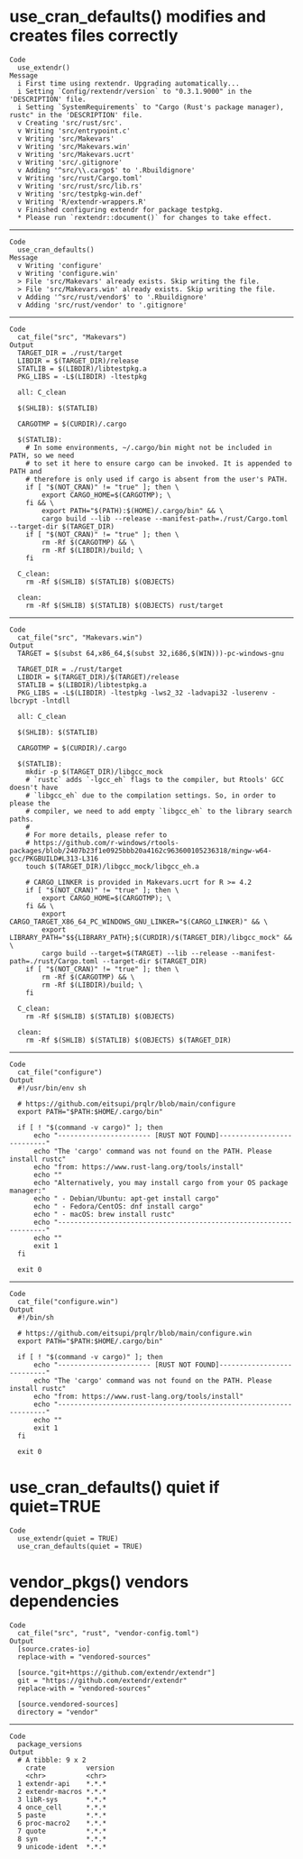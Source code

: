 # use_cran_defaults() modifies and creates files correctly

    Code
      use_extendr()
    Message
      i First time using rextendr. Upgrading automatically...
      i Setting `Config/rextendr/version` to "0.3.1.9000" in the 'DESCRIPTION' file.
      i Setting `SystemRequirements` to "Cargo (Rust's package manager), rustc" in the 'DESCRIPTION' file.
      v Creating 'src/rust/src'.
      v Writing 'src/entrypoint.c'
      v Writing 'src/Makevars'
      v Writing 'src/Makevars.win'
      v Writing 'src/Makevars.ucrt'
      v Writing 'src/.gitignore'
      v Adding '^src/\\.cargo$' to '.Rbuildignore'
      v Writing 'src/rust/Cargo.toml'
      v Writing 'src/rust/src/lib.rs'
      v Writing 'src/testpkg-win.def'
      v Writing 'R/extendr-wrappers.R'
      v Finished configuring extendr for package testpkg.
      * Please run `rextendr::document()` for changes to take effect.

---

    Code
      use_cran_defaults()
    Message
      v Writing 'configure'
      v Writing 'configure.win'
      > File 'src/Makevars' already exists. Skip writing the file.
      > File 'src/Makevars.win' already exists. Skip writing the file.
      v Adding '^src/rust/vendor$' to '.Rbuildignore'
      v Adding 'src/rust/vendor' to '.gitignore'

---

    Code
      cat_file("src", "Makevars")
    Output
      TARGET_DIR = ./rust/target
      LIBDIR = $(TARGET_DIR)/release
      STATLIB = $(LIBDIR)/libtestpkg.a
      PKG_LIBS = -L$(LIBDIR) -ltestpkg
      
      all: C_clean
      
      $(SHLIB): $(STATLIB)
      
      CARGOTMP = $(CURDIR)/.cargo
      
      $(STATLIB):
      	# In some environments, ~/.cargo/bin might not be included in PATH, so we need
      	# to set it here to ensure cargo can be invoked. It is appended to PATH and
      	# therefore is only used if cargo is absent from the user's PATH.
      	if [ "$(NOT_CRAN)" != "true" ]; then \
      		export CARGO_HOME=$(CARGOTMP); \
      	fi && \
      		export PATH="$(PATH):$(HOME)/.cargo/bin" && \
      		cargo build --lib --release --manifest-path=./rust/Cargo.toml --target-dir $(TARGET_DIR)
      	if [ "$(NOT_CRAN)" != "true" ]; then \
      		rm -Rf $(CARGOTMP) && \
      		rm -Rf $(LIBDIR)/build; \
      	fi
      
      C_clean:
      	rm -Rf $(SHLIB) $(STATLIB) $(OBJECTS)
      
      clean:
      	rm -Rf $(SHLIB) $(STATLIB) $(OBJECTS) rust/target

---

    Code
      cat_file("src", "Makevars.win")
    Output
      TARGET = $(subst 64,x86_64,$(subst 32,i686,$(WIN)))-pc-windows-gnu
      
      TARGET_DIR = ./rust/target
      LIBDIR = $(TARGET_DIR)/$(TARGET)/release
      STATLIB = $(LIBDIR)/libtestpkg.a
      PKG_LIBS = -L$(LIBDIR) -ltestpkg -lws2_32 -ladvapi32 -luserenv -lbcrypt -lntdll
      
      all: C_clean
      
      $(SHLIB): $(STATLIB)
      
      CARGOTMP = $(CURDIR)/.cargo
      
      $(STATLIB):
      	mkdir -p $(TARGET_DIR)/libgcc_mock
      	# `rustc` adds `-lgcc_eh` flags to the compiler, but Rtools' GCC doesn't have
      	# `libgcc_eh` due to the compilation settings. So, in order to please the
      	# compiler, we need to add empty `libgcc_eh` to the library search paths.
      	#
      	# For more details, please refer to
      	# https://github.com/r-windows/rtools-packages/blob/2407b23f1e0925bbb20a4162c963600105236318/mingw-w64-gcc/PKGBUILD#L313-L316
      	touch $(TARGET_DIR)/libgcc_mock/libgcc_eh.a
      
      	# CARGO_LINKER is provided in Makevars.ucrt for R >= 4.2
      	if [ "$(NOT_CRAN)" != "true" ]; then \
      		export CARGO_HOME=$(CARGOTMP); \
      	fi && \
      		export CARGO_TARGET_X86_64_PC_WINDOWS_GNU_LINKER="$(CARGO_LINKER)" && \
      		export LIBRARY_PATH="$${LIBRARY_PATH};$(CURDIR)/$(TARGET_DIR)/libgcc_mock" && \
      		cargo build --target=$(TARGET) --lib --release --manifest-path=./rust/Cargo.toml --target-dir $(TARGET_DIR)
      	if [ "$(NOT_CRAN)" != "true" ]; then \
      		rm -Rf $(CARGOTMP) && \
      		rm -Rf $(LIBDIR)/build; \
      	fi
      
      C_clean:
      	rm -Rf $(SHLIB) $(STATLIB) $(OBJECTS)
      
      clean:
      	rm -Rf $(SHLIB) $(STATLIB) $(OBJECTS) $(TARGET_DIR)

---

    Code
      cat_file("configure")
    Output
      #!/usr/bin/env sh
      
      # https://github.com/eitsupi/prqlr/blob/main/configure
      export PATH="$PATH:$HOME/.cargo/bin"
      
      if [ ! "$(command -v cargo)" ]; then
          echo "----------------------- [RUST NOT FOUND]---------------------------"
          echo "The 'cargo' command was not found on the PATH. Please install rustc"
          echo "from: https://www.rust-lang.org/tools/install"
          echo ""
          echo "Alternatively, you may install cargo from your OS package manager:"
          echo " - Debian/Ubuntu: apt-get install cargo"
          echo " - Fedora/CentOS: dnf install cargo"
          echo " - macOS: brew install rustc"
          echo "-------------------------------------------------------------------"
          echo ""
          exit 1
      fi
      
      exit 0

---

    Code
      cat_file("configure.win")
    Output
      #!/bin/sh
      
      # https://github.com/eitsupi/prqlr/blob/main/configure.win
      export PATH="$PATH:$HOME/.cargo/bin"
      
      if [ ! "$(command -v cargo)" ]; then
          echo "----------------------- [RUST NOT FOUND]---------------------------"
          echo "The 'cargo' command was not found on the PATH. Please install rustc"
          echo "from: https://www.rust-lang.org/tools/install"
          echo "-------------------------------------------------------------------"
          echo ""
          exit 1
      fi
      
      exit 0

# use_cran_defaults() quiet if quiet=TRUE

    Code
      use_extendr(quiet = TRUE)
      use_cran_defaults(quiet = TRUE)

# vendor_pkgs() vendors dependencies

    Code
      cat_file("src", "rust", "vendor-config.toml")
    Output
      [source.crates-io]
      replace-with = "vendored-sources"
      
      [source."git+https://github.com/extendr/extendr"]
      git = "https://github.com/extendr/extendr"
      replace-with = "vendored-sources"
      
      [source.vendored-sources]
      directory = "vendor"

---

    Code
      package_versions
    Output
      # A tibble: 9 x 2
        crate          version
        <chr>          <chr>  
      1 extendr-api    *.*.*  
      2 extendr-macros *.*.*  
      3 libR-sys       *.*.*  
      4 once_cell      *.*.* 
      5 paste          *.*.* 
      6 proc-macro2    *.*.* 
      7 quote          *.*.* 
      8 syn            *.*.* 
      9 unicode-ident  *.*.* 

